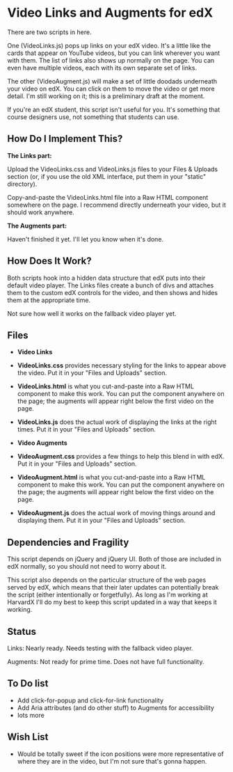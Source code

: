 Video Links and Augments for edX
====================

There are two scripts in here.

One (VideoLinks.js) pops up links on your edX video. It's a little like the cards that appear on YouTube videos, but you can link wherever you want with them. The list of links also shows up normally on the page. You can even have multiple videos, each with its own separate set of links.

The other (VideoAugment.js) will make a set of little doodads underneath your video on edX. You can click on them to move the video or get more detail. I'm still working on it; this is a preliminary draft at the moment.

If you're an edX student, this script isn't useful for you. It's something that course designers use, not something that students can use.


How Do I Implement This?
--------

**The Links part:**

Upload the VideoLinks.css and VideoLinks.js files to your Files & Uploads section (or, if you use the old XML interface, put them in your "static" directory).

Copy-and-paste the VideoLinks.html file into a Raw HTML component somewhere on the page. I recommend directly underneath your video, but it should work anywhere.

**The Augments part:**

Haven't finished it yet. I'll let you know when it's done.


How Does It Work?
--------

Both scripts hook into a hidden data structure that edX puts into their default video player. The Links files create a bunch of divs and attaches them to the custom edX controls for the video, and then shows and hides them at the appropriate time.

Not sure how well it works on the fallback video player yet.


Files
--------

* **Video Links**
 * **VideoLinks.css** provides necessary styling for the links to appear above the video. Put it in your "Files and Uploads" section.
 * **VideoLinks.html** is what you cut-and-paste into a Raw HTML component to make this work. You can put the component anywhere on the page; the augments will appear right below the first video on the page.
 * **VideoLinks.js** does the actual work of displaying the links at the right times. Put it in your "Files and Uploads" section.

* **Video Augments**
 * **VideoAugment.css** provides a few things to help this blend in with edX. Put it in your "Files and Uploads" section.
 * **VideoAugment.html** is what you cut-and-paste into a Raw HTML component to make this work. You can put the component anywhere on the page; the augments will appear right below the first video on the page.
 * **VideoAugment.js** does the actual work of moving things around and displaying them. Put it in your "Files and Uploads" section.


Dependencies and Fragility
--------------

This script depends on jQuery and jQuery UI. Both of those are included in edX normally, so you should not need to worry about it.

This script also depends on the particular structure of the web pages served by edX, which means that their later updates can potentially break the script (either intentionally or forgetfully). As long as I'm working at HarvardX I'll do my best to keep this script updated in a way that keeps it working.


Status
------

Links: Nearly ready. Needs testing with the fallback video player.

Augments: Not ready for prime time. Does not have full functionality.


To Do list
-----------

* Add click-for-popup and click-for-link functionality
* Add Aria attributes (and do other stuff) to Augments for accessibility
* lots more

Wish List
---------

* Would be totally sweet if the icon positions were more representative of where they are in the video, but I'm not sure that's gonna happen.